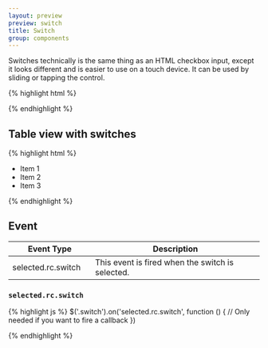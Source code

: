 ```yaml
---
layout: preview
preview: switch
title: Switch
group: components
---
```


Switches technically is the same thing as an HTML checkbox input, except it looks different and is easier to use on a touch device.
It can be used by sliding or tapping the control.

{% highlight html %}
<div data-toggle="switch" class="switch active">
  <div class="switch-handle"></div>
</div>

<div data-toggle="switch" class="switch">
  <div class="switch-handle"></div>
</div>
{% endhighlight %}


## Table view with switches

{% highlight html %}
<ul class="table-view">
  <li class="table-view-cell">
    Item 1
    <div data-toggle="switch" class="switch">
      <div class="switch-handle"></div>
    </div>
  </li>
  <li class="table-view-cell">
    Item 2
    <div data-toggle="switch" class="switch active">
      <div class="switch-handle"></div>
    </div>
  </li>
  <li class="table-view-cell">
    Item 3
    <div data-toggle="switch" class="switch">
      <div class="switch-handle"></div>
    </div>
  </li>
</ul>
{% endhighlight %}


## Event


<div class="table-responsive">
  <table class="table table-bordered">
    <thead>
     <tr>
       <th style="width: 150px;">Event Type</th>
       <th>Description</th>
     </tr>
    </thead>
    <tbody>
     <tr>
       <td>selected.rc.switch</td>
       <td>This event is fired when the switch is selected.</td>
     </tr>
    </tbody>
  </table>
</div>

### `selected.rc.switch`

{% highlight js %}
$('.switch').on('selected.rc.switch', function () {
  // Only needed if you want to fire a callback
})

{% endhighlight %}
